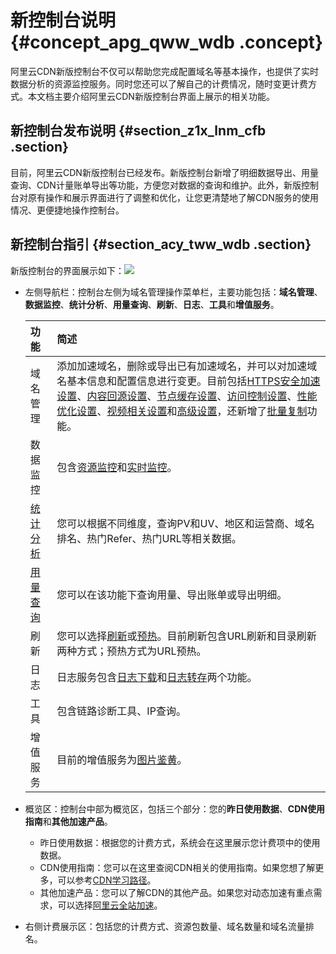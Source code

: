 # 新控制台说明 {#concept_apg_qww_wdb .concept}

阿里云CDN新版控制台不仅可以帮助您完成配置域名等基本操作，也提供了实时数据分析的资源监控服务。同时您还可以了解自己的计费情况，随时变更计费方式。本文档主要介绍阿里云CDN新版控制台界面上展示的相关功能。

## 新控制台发布说明 {#section_z1x_lnm_cfb .section}

目前，阿里云CDN新版控制台已经发布。新版控制台新增了明细数据导出、用量查询、CDN计量账单导出等功能，方便您对数据的查询和维护。此外，新版控制台对原有操作和展示界面进行了调整和优化，让您更清楚地了解CDN服务的使用情况、更便捷地操作控制台。

## 新控制台指引 {#section_acy_tww_wdb .section}

新版控制台的界面展示如下：![](http://static-aliyun-doc.oss-cn-hangzhou.aliyuncs.com/assets/img/5116/155229790011692_zh-CN.png)

-   左侧导航栏：控制台左侧为域名管理操作菜单栏，主要功能包括：**域名管理**、**数据监控**、**统计分析**、**用量查询**、**刷新**、**日志**、**工具**和**增值服务**。

    |功能|简述|
    |:-|:-|
    |域名管理|添加加速域名，删除或导出已有加速域名，并可以对加速域名基本信息和配置信息进行变更。目前包括[HTTPS安全加速设置](intl.zh-CN/用户指南/域名管理/HTTPS安全加速/HTTPS安全加速设置.md#)、[内容回源设置](intl.zh-CN/用户指南/域名管理/内容回源设置/源站设置.md#)、[节点缓存设置](intl.zh-CN/用户指南/域名管理/节点缓存设置/缓存配置.md#)、[访问控制设置](intl.zh-CN/用户指南/域名管理/访问控制设置/鉴权配置.md#)、[性能优化设置](intl.zh-CN/用户指南/域名管理/性能优化设置/页面优化.md#)、[视频相关设置](intl.zh-CN/用户指南/域名管理/视频相关配置/Range回源.md#)和[高级设置](intl.zh-CN/用户指南/域名管理/高级设置/带宽封顶.md#)，还新增了[批量复制](intl.zh-CN/用户指南/域名管理/批量复制.md#)功能。    |
    |数据监控|包含[资源监控](intl.zh-CN/用户指南/数据监控.md#section_cfb_jm4_m2b)和[实时监控](intl.zh-CN/用户指南/数据监控.md#section_g5p_lm4_m2b)。|
    |[统计分析](intl.zh-CN/用户指南/统计分析.md#)|您可以根据不同维度，查询PV和UV、地区和运营商、域名排名、热门Refer、热门URL等相关数据。|
    |[用量查询](intl.zh-CN/用户指南/用量查询/用量查询.md#)|您可以在该功能下查询用量、导出账单或导出明细。|
    |刷新|您可以选择[刷新](intl.zh-CN/用户指南/刷新预热.md#)或[预热](intl.zh-CN/用户指南/刷新预热.md#section_zlc_3f2_xdb)。目前刷新包含URL刷新和目录刷新两种方式；预热方式为URL预热。|
    |日志|日志服务包含[日志下载](intl.zh-CN/用户指南/日志管理/日志下载.md#)和[日志转存](intl.zh-CN/用户指南/日志管理/日志转存.md#)两个功能。|
    |工具|包含链路诊断工具、IP查询。|
    |增值服务|目前的增值服务为[图片鉴黄](intl.zh-CN/用户指南/图片鉴黄.md#)。|

-   概览区：控制台中部为概览区，包括三个部分：您的**昨日使用数据**、**CDN使用指南**和**其他加速产品**。
    -   昨日使用数据：根据您的计费方式，系统会在这里展示您计费项中的使用数据。
    -   CDN使用指南：您可以在这里查阅CDN相关的使用指南。如果您想了解更多，可以参考[CDN学习路径](https://www.alibabacloud.com/zh/getting-started/learningpath/cdn?spm=a2796.7980202.1167821.2.44fb5f45Bo5QjO)。
    -   其他加速产品：您可以了解CDN的其他产品。如果您对动态加速有重点需求，可以选择[阿里云全站加速](../../../../../intl.zh-CN/产品简介/什么是全站加速.md#)。
-   右侧计费展示区：包括您的计费方式、资源包数量、域名数量和域名流量排名。


